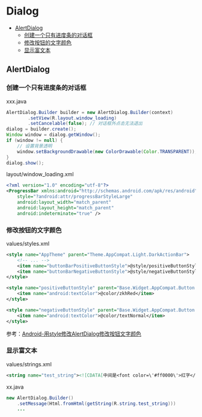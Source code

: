 # Dialog

<!-- vim-markdown-toc GFM -->

* [AlertDialog](#alertdialog)
    * [创建一个只有进度条的对话框](#创建一个只有进度条的对话框)
    * [修改按钮的文字颜色](#修改按钮的文字颜色)
    * [显示富文本](#显示富文本)

<!-- vim-markdown-toc -->

## AlertDialog

### 创建一个只有进度条的对话框

xxx.java

```java
AlertDialog.Builder builder = new AlertDialog.Builder(context)
        .setView(R.layout.window_loading)
        .setCancelable(false); // 对话框外点击无法退出
dialog = builder.create();
Window window = dialog.getWindow();
if (window != null) {
    // 设置背景透明
    window.setBackgroundDrawable(new ColorDrawable(Color.TRANSPARENT));
}
dialog.show();
```

layout/window_loading.xml

```xml
<?xml version="1.0" encoding="utf-8"?>
<ProgressBar xmlns:android="http://schemas.android.com/apk/res/android"
    style="?android:attr/progressBarStyleLarge"
    android:layout_width="match_parent"
    android:layout_height="match_parent"
    android:indeterminate="true" />
```

### 修改按钮的文字颜色

values/styles.xml

```xml
<style name="AppTheme" parent="Theme.AppCompat.Light.DarkActionBar">
    <!-- ... -->
    <item name="buttonBarPositiveButtonStyle">@style/positiveButtonStyle</item>
    <item name="buttonBarNegativeButtonStyle">@style/negativeButtonStyle</item>
</style>

<style name="positiveButtonStyle" parent="Base.Widget.AppCompat.Button.ButtonBar.AlertDialog">
    <item name="android:textColor">@color/zkhRed</item>
</style>

<style name="negativeButtonStyle" parent="Base.Widget.AppCompat.Button.ButtonBar.AlertDialog">
    <item name="android:textColor">@color/textNormal</item>
</style>
```

参考：[Android-用style修改AlertDialog修改按钮文字颜色](https://blog.csdn.net/u011219729/article/details/78316264?locationNum=4&fps=1)

### 显示富文本

values/strings.xml

```xml
<string name="test_string"><![CDATA[中间是<font color=\'#ff0000\'>红字</font>哈]]></string>
```

xx.java

```java
new AlertDialog.Builder()
    .setMessage(Html.fromHtml(getString(R.string.test_string)))
    ...
```
